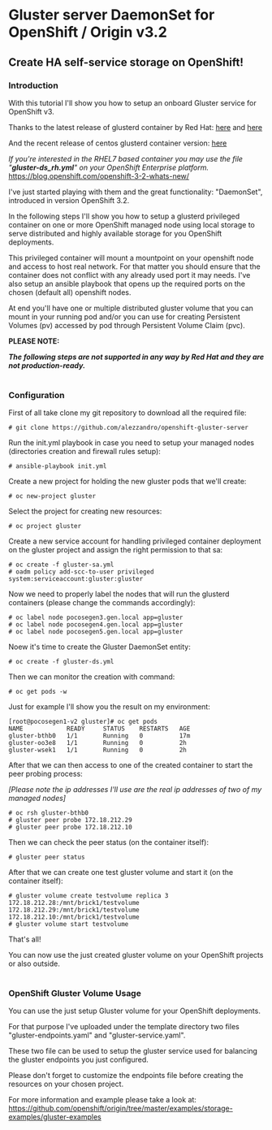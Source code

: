 # Gluster server DaemonSet for OpenShift / Origin v3.2 
## Create HA self-service storage on OpenShift!


### Introduction
With this tutorial I'll show you how to setup an onboard Gluster service for OpenShift v3.

Thanks to the latest release of glusterd container by Red Hat: [here](https://www.redhat.com/it/technologies/storage/use-cases/container-native-storage) and [here](https://www.redhat.com/it/technologies/storage/use-cases/container-native-storage)

And the recent release of centos glusterd container version: [here](https://hub.docker.com/r/gluster/gluster-centos/)

<i>If you're interested in the RHEL7 based container you may use the file "<b>gluster-ds_rh.yml</b>" on your OpenShift Enterprise platform.</i><br>
https://blog.openshift.com/openshift-3-2-whats-new/

I've just started playing with them and the great functionality: "DaemonSet", introduced in version OpenShift 3.2.


In the following steps I'll show you how to setup a glusterd privileged container on one or more OpenShift managed node using local storage to serve distributed and highly available storage for you OpenShift deployments.

This privileged container will mount a mountpoint on your openshift node and access to host real network. For that matter you should ensure that the container does not conflict with any already used port it may needs. I've also setup an ansible playbook that opens up the required ports on the chosen (default all) openshift nodes.

At end you'll have one or multiple distributed gluster volume that you can mount in your running pod and/or you can use for creating Persistent Volumes (pv) accessed by pod through Persistent Volume Claim (pvc).

<b>PLEASE NOTE:</b>

<b><i>The following steps are not supported in any way by Red Hat and they are not production-ready.</i></b>
<br>
<br>
### Configuration

First of all take clone my git repository to download all the required file:
```
# git clone https://github.com/alezzandro/openshift-gluster-server
```

Run the init.yml playbook in case you need to setup your managed nodes (directories creation and firewall rules setup):
```
# ansible-playbook init.yml
```

Create a new project for holding the new gluster pods that we'll create:
```
# oc new-project gluster
```

Select the project for creating new resources:
```
# oc project gluster
```

Create a new service account for handling privileged container deployment on the gluster project and assign the right permission to that sa:
```
# oc create -f gluster-sa.yml
# oadm policy add-scc-to-user privileged system:serviceaccount:gluster:gluster
```

Now we need to properly label the nodes that will run the glusterd containers (please change the commands accordingly):
```
# oc label node pocosegen3.gen.local app=gluster
# oc label node pocosegen4.gen.local app=gluster
# oc label node pocosegen5.gen.local app=gluster
```

Noew it's time to create the Gluster DaemonSet entity:
```
# oc create -f gluster-ds.yml
```

Then we can monitor the creation with command:
```
# oc get pods -w
```

Just for example I'll show you the result on my environment:
```
[root@pocosegen1-v2 gluster]# oc get pods
NAME            READY     STATUS    RESTARTS   AGE
gluster-bthb0   1/1       Running   0          17m
gluster-oo3e8   1/1       Running   0          2h
gluster-wsek1   1/1       Running   0          2h
```

After that we can then access to one of the created container to start the peer probing process:

<i>[Please note the ip addresses I'll use are the real ip addresses of two of my managed nodes]</i>
```
# oc rsh gluster-bthb0
# gluster peer probe 172.18.212.29
# gluster peer probe 172.18.212.10
```

Then we can check the peer status (on the container itself):
```
# gluster peer status
```

After that we can create one test gluster volume and start it (on the container itself):
```
# gluster volume create testvolume replica 3 172.18.212.28:/mnt/brick1/testvolume 172.18.212.29:/mnt/brick1/testvolume 172.18.212.10:/mnt/brick1/testvolume 
# gluster volume start testvolume
```

That's all!

You can now use the just created gluster volume on your OpenShift projects or also outside.
<br><br>
### OpenShift Gluster Volume Usage

You can use the just setup Gluster volume for your OpenShift deployments. 

For that purpose I've uploaded under the template directory two files "gluster-endpoints.yaml" and "gluster-service.yaml".

These two file can be used to setup the gluster service used for balancing the gluster endpoints you just configured.

Please don't forget to customize the endpoints file before creating the resources on your chosen project.

For more information and example please take a look at: https://github.com/openshift/origin/tree/master/examples/storage-examples/gluster-examples
